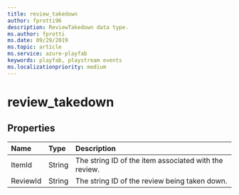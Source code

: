 ```yaml
---
title: review_takedown
author: fprotti96
description: ReviewTakedown data type.
ms.author: fprotti
ms.date: 09/29/2019
ms.topic: article
ms.service: azure-playfab
keywords: playfab, playstream events
ms.localizationpriority: medium
---
```


# review_takedown

## Properties

|Name|Type|Description|
| :--------------------|:-------------------|:----------------------|
|ItemId|String|The string ID of the item associated with the review.|
|ReviewId|String|The string ID of the review being taken down.|
